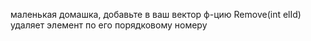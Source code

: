 маленькая домашка, 
добавьте в ваш вектор ф-цию Remove(int elId) 
удаляет элемент по его порядковому номеру
